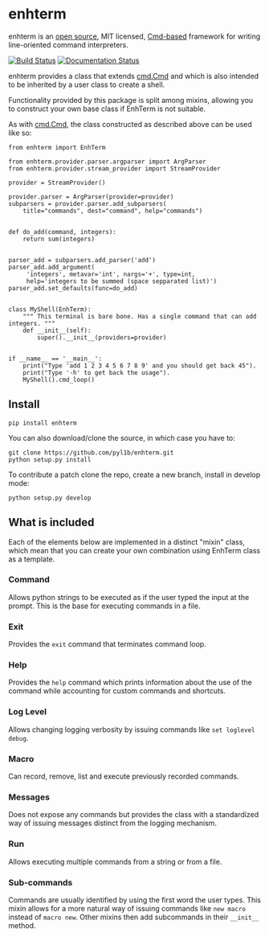 # enhterm

enhterm is an [open source](https://github.com/pyl1b/enhterm.git),
MIT licensed, [Cmd-based](https://docs.python.org/3/library/cmd.html)
framework for writing line-oriented command interpreters.

[![Build Status](https://travis-ci.org/pyl1b/enhterm.svg?branch=master)](https://travis-ci.org/pyl1b/enhterm)
[![Documentation Status](https://readthedocs.org/projects/enhterm/badge/?version=latest)](https://enhterm.readthedocs.io/en/latest/?badge=latest)

enhterm provides a class that extends 
[cmd.Cmd](https://docs.python.org/3/library/cmd.html) 
and which is also intended to be inherited by a user class to create a shell.

Functionality provided by this package is split among mixins, allowing you
to construct your own base class if EnhTerm is not suitable.

As with [cmd.Cmd](https://docs.python.org/3/library/cmd.html), the class
constructed as described above can be used like so:


    from enhterm import EnhTerm

    from enhterm.provider.parser.argparser import ArgParser
    from enhterm.provider.stream_provider import StreamProvider

    provider = StreamProvider()
    
    provider.parser = ArgParser(provider=provider)
    subparsers = provider.parser.add_subparsers(
        title="commands", dest="command", help="commands")


    def do_add(command, integers):
        return sum(integers)


    parser_add = subparsers.add_parser('add')
    parser_add.add_argument(
         'integers', metavar='int', nargs='+', type=int,
         help='integers to be summed (space sepparated list)')
    parser_add.set_defaults(func=do_add)


    class MyShell(EnhTerm):
        """ This terminal is bare bone. Has a single command that can add integers. """
        def __init__(self):
            super().__init__(providers=provider)


    if __name__ == '__main__':
        print("Type 'add 1 2 3 4 5 6 7 8 9' and you should get back 45").
        print("Type '-h' to get back the usage").
        MyShell().cmd_loop()


Install
-------

    pip install enhterm

You can also download/clone the source, in which case you have to:

    git clone https://github.com/pyl1b/enhterm.git
    python setup.py install
        
To contribute a patch clone the repo, create a new branch, install in
develop mode:
        
    python setup.py develop

What is included
----------------

Each of the elements below are implemented in a distinct "mixin" class,
which mean that you can create your own combination using EnhTerm class as
a template.

### Command

Allows python strings to be executed as if the user typed the input at the
prompt. This is the base for executing commands in a file.

### Exit

Provides the `exit` command that terminates command loop.

### Help

Provides the `help` command which prints information about
the use of the command while accounting for custom commands 
and shortcuts.

### Log Level

Allows changing logging verbosity by issuing commands like 
`set loglevel debug`. 

### Macro

Can record, remove, list and execute previously recorded commands.

### Messages

Does not expose any commands but provides the class with a standardized
way of issuing messages distinct from the logging mechanism.

### Run

Allows executing multiple commands from a string or from a file.

### Sub-commands

Commands are usually identified by using the first word the user types.
This mixin allows for a more natural way of issuing commands like 
`new macro` instead of `macro new`. Other mixins then add subcommands
in their `__init__` method.
